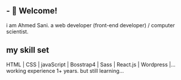 ## - 👋 Welcome!
 i am Ahmed Sani.
 a web developer (front-end developer) / computer scientist.
##  my skill set
 HTML | CSS | javaScript | Bosstrap4  | Sass | React.js | Wordpress |...
 working experience 1+ years. but still learning...
 
